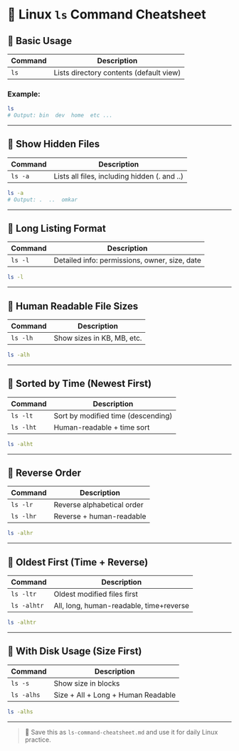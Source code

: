 
# 📁 Linux `ls` Command Cheatsheet

## 🔹 Basic Usage
| Command | Description |
|---------|-------------|
| `ls`    | Lists directory contents (default view) |

### Example:
```bash
ls
# Output: bin  dev  home  etc ...
```

---

## 🔹 Show Hidden Files
| Command | Description |
|---------|-------------|
| `ls -a` | Lists all files, including hidden (. and ..) |

```bash
ls -a
# Output: .  ..  omkar
```

---

## 🔹 Long Listing Format
| Command | Description |
|---------|-------------|
| `ls -l` | Detailed info: permissions, owner, size, date |

```bash
ls -l
```

---

## 🔹 Human Readable File Sizes
| Command | Description |
|---------|-------------|
| `ls -lh` | Show sizes in KB, MB, etc. |

```bash
ls -alh
```

---

## 🔹 Sorted by Time (Newest First)
| Command  | Description |
|----------|-------------|
| `ls -lt` | Sort by modified time (descending) |
| `ls -lht` | Human-readable + time sort |

```bash
ls -alht
```

---

## 🔹 Reverse Order
| Command  | Description |
|----------|-------------|
| `ls -lr` | Reverse alphabetical order |
| `ls -lhr` | Reverse + human-readable |

```bash
ls -alhr
```

---

## 🔹 Oldest First (Time + Reverse)
| Command     | Description |
|-------------|-------------|
| `ls -ltr`   | Oldest modified files first |
| `ls -alhtr` | All, long, human-readable, time+reverse |

```bash
ls -alhtr
```

---

## 🔹 With Disk Usage (Size First)
| Command     | Description |
|-------------|-------------|
| `ls -s`     | Show size in blocks |
| `ls -alhs`  | Size + All + Long + Human Readable |

```bash
ls -alhs
```

---

> 💾 Save this as `ls-command-cheatsheet.md` and use it for daily Linux practice.
